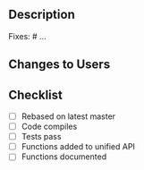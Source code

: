 
<!--
Short description of change

This should be one or two sentences that describe the overall
motivation of the PR. Description of what was done for an unfamiliar
reviewer.
-->

Description
-----------
<!--
Additional information about the PR answering following questions:

* Is this a new feature or a bug fix?
* More detail if necessary to describe all commits in pull request.
* Why these changes are necessary.
* Potential impact on specific hardware, software or backends.
* New functions and their functionality.
* Can this PR be backported to older versions?
* Future changes not implemented in this PR.
-->
Fixes: #<issue number> ...

Changes to Users
----------------
<!--
* Additional options added to the build.
* What changes will existing users have to make to their code or build steps?
Refer to [wiki](https://github.com/arrayfire/arrayfire/wiki) for development guidelines
-->

Checklist
---------
<!-- Check if done or not applicable -->
- [ ] Rebased on latest master
- [ ] Code compiles
- [ ] Tests pass
- [ ] Functions added to unified API
- [ ] Functions documented

